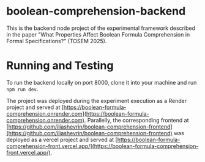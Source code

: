 # boolean-comprehension-backend
This is the backend node project of the experimental framework described in the paper "What Properties Affect Boolean Formula Comprehension in Formal Specifications?" (TOSEM 2025).
# Running and Testing
To run the backend locally on port 8000, clone it into your machine and run `npm run dev`.

The project was deployed during the experiment execution as a Render project and served at [https://boolean-formula-comprehension.onrender.com](https://boolean-formula-comprehension.onrender.com). Parallelly, the corresponding frontend at [https://github.com/iliashevrin/boolean-comprehension-frontend](https://github.com/iliashevrin/boolean-comprehension-frontend) was deployed as a vercel project and served at [https://boolean-formula-comprehension-front.vercel.app/](https://boolean-formula-comprehension-front.vercel.app/).
